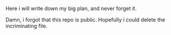 Here i will write down my big plan, and never forget it.

Damn, i forgot that this repo is public. Hopefully i could delete the incriminating file.
